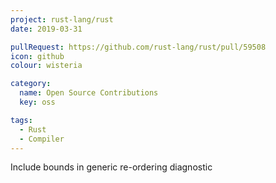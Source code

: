 ```yaml
---
project: rust-lang/rust
date: 2019-03-31

pullRequest: https://github.com/rust-lang/rust/pull/59508
icon: github
colour: wisteria

category:
  name: Open Source Contributions
  key: oss

tags:
  - Rust
  - Compiler
---
```

Include bounds in generic re-ordering diagnostic
